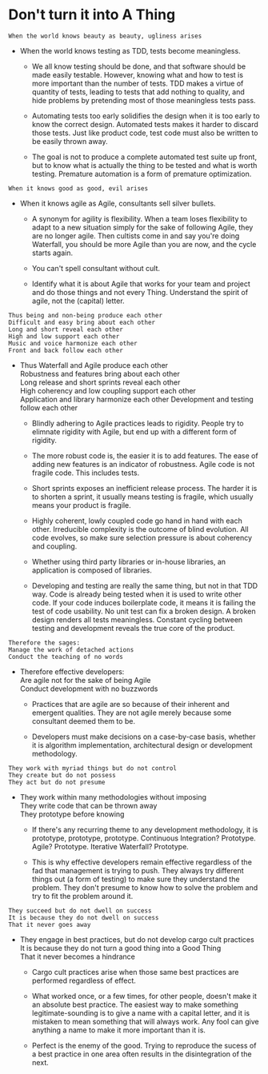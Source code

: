 Don't turn it into A Thing
===
```
When the world knows beauty as beauty, ugliness arises
```
- When the world knows testing as TDD, tests become meaningless.
  - We all know testing should be done, and that software should be made easily testable. However, knowing what and how to test is more important than the number of tests. TDD makes a virtue of quantity of tests, leading to tests that add nothing to quality, and hide problems by pretending most of those meaningless tests pass.

  - Automating tests too early solidifies the design when it is too early to know the correct design. Automated tests makes it harder to discard those tests. Just like product code, test code must also be written to be easily thrown away.

  - The goal is not to produce a complete automated test suite up front, but to know what is actually the thing to be tested and what is worth testing. Premature automation is a form of premature optimization.
```
When it knows good as good, evil arises
```
- When it knows agile as Agile, consultants sell silver bullets.
  - A synonym for agility is flexibility. When a team loses flexibility to adapt to a new situation simply for the sake of following Agile, they are no longer agile. Then cultists come in and say you're doing Waterfall, you should be more Agile than you are now, and the cycle starts again.

  - You can't spell consultant without cult.

  - Identify what it is about Agile that works for your team and project and do those things and not every Thing. Understand the spirit of agile, not the (capital) letter.
```
Thus being and non-being produce each other
Difficult and easy bring about each other
Long and short reveal each other
High and low support each other
Music and voice harmonize each other
Front and back follow each other
```
- Thus Waterfall and Agile produce each other  
Robustness and features bring about each other    
Long release and short sprints reveal each other  
High coherency and low coupling support each other  
Application and library harmonize each other
Development and testing follow each other  
  - Blindly adhering to Agile practices leads to rigidity. People try to elimnate rigidity with Agile, but end up with a different form of rigidity.

  - The more robust code is, the easier it is to add features. The ease of adding new features is an indicator of robustness. Agile code is not fragile code. This includes tests.

  - Short sprints exposes an inefficient release process. The harder it is to shorten a sprint, it usually means testing is fragile, which usually means your product is fragile.

  - Highly coherent, lowly coupled code go hand in hand with each other. Irreducible complexity is the outcome of blind evolution. All code evolves, so make sure selection pressure is about coherency and coupling.

  - Whether using third party libraries or in-house libraries, an application is composed of libraries.

  - Developing and testing are really the same thing, but not in that TDD way. Code is already being tested when it is used to write other code. If your code induces boilerplate code, it means it is failing the test of code usability. No unit test can fix a broken design. A broken design renders all tests meaningless. Constant cycling between testing and development reveals the true core of the product.
```
Therefore the sages:
Manage the work of detached actions
Conduct the teaching of no words
```
- Therefore effective developers:  
Are agile not for the sake of being Agile  
Conduct development with no buzzwords
  - Practices that are agile are so because of their inherent and emergent qualities. They are not agile merely because some consultant deemed them to be.

  - Developers must make decisions on a case-by-case basis, whether it is algorithm implementation, architectural design or development methodology.
```
They work with myriad things but do not control
They create but do not possess
They act but do not presume
```
- They work within many methodologies without imposing  
They write code that can be thrown away  
They prototype before knowing  
  - If there's any recurring theme to any development methodology, it is prototype, prototype, prototype. Continuous Integration? Prototype. Agile? Prototype. Iterative Waterfall? Prototype.

  - This is why effective developers remain effective regardless of the fad that management is trying to push. They always try different things out (a form of testing) to make sure they understand the problem. They don't presume to know how to solve the problem and try to fit the problem around it.
```
They succeed but do not dwell on success
It is because they do not dwell on success
That it never goes away
```
- They engage in best practices, but do not develop cargo cult practices  
It is because they do not turn a good thing into a Good Thing  
That it never becomes a hindrance
  - Cargo cult practices arise when those same best practices are performed regardless of effect.

  - What worked once, or a few times, for other people, doesn't make it an absolute best practice. The easiest way to make something legitimate-sounding is to give a name with a capital letter, and it is mistaken to mean something that will always work. Any fool can give anything a name to make it more important than it is.

  - Perfect is the enemy of the good. Trying to reproduce the sucess of a best practice in one area often results in the disintegration of the next.